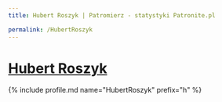 ```yaml
---
title: Hubert Roszyk | Patromierz - statystyki Patronite.pl

permalink: /HubertRoszyk
---
```


# [Hubert Roszyk](https://patronite.pl/HubertRoszyk)

{% include profile.md name="HubertRoszyk" prefix="h" %}
